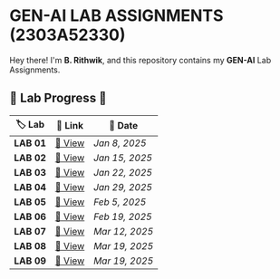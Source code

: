#  GEN-AI LAB ASSIGNMENTS (2303A52330)

 Hey there! I'm **B. Rithwik**, and this repository contains my **GEN-AI** Lab Assignments.

## 📌 Lab Progress 📝  

| 🏷️ Lab | 🔗 Link | 📅 Date |
|--------|--------|--------|
| **LAB 01** | [🔗 View](https://github.com/RickyBandi/GEN-AI/blob/main/LAB_1.ipynb) | *Jan 8, 2025* |
| **LAB 02** | [🔗 View](https://github.com/RickyBandi/GEN-AI/blob/main/LAB_2.ipynb) | *Jan 15, 2025* |
| **LAB 03** | [🔗 View](https://github.com/RickyBandi/GEN-AI/blob/main/LAB_3.ipynb) | *Jan 22, 2025* |
| **LAB 04** | [🔗 View](https://github.com/RickyBandi/GEN-AI/blob/main/LAB_4.ipynb) | *Jan 29, 2025* |
| **LAB 05** | [🔗 View](https://github.com/RickyBandi/GEN-AI/blob/main/LAB_5.ipynb) | *Feb 5, 2025* |
| **LAB 06** | [🔗 View](https://github.com/RickyBandi/GEN-AI/blob/main/LAB_6.ipynb) | *Feb 19, 2025* |
| **LAB 07** | [🔗 View](https://github.com/RickyBandi/GEN-AI/blob/main/LAB_7.ipynb) | *Mar 12, 2025* |
| **LAB 08** | [🔗 View](https://github.com/RickyBandi/GEN-AI/blob/main/LAB_8.ipynb) | *Mar 19, 2025* |
| **LAB 09** | [🔗 View](https://github.com/RickyBandi/GEN-AI/blob/main/LAB_9.ipynb) | *Mar 19, 2025* |
